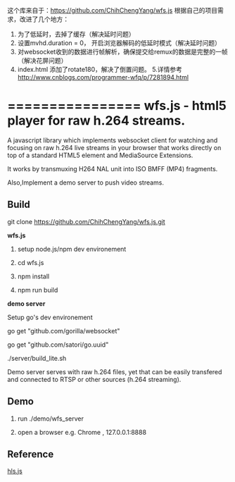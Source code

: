 这个库来自于：https://github.com/ChihChengYang/wfs.js
根据自己的项目需求，改进了几个地方：
1. 为了低延时，去掉了缓存（解决延时问题）
2. 设置mvhd.duration = 0， 开启浏览器解码的低延时模式（解决延时问题）
3. 对websocket收到的数据进行帧解析，确保提交给remux的数据是完整的一帧（解决花屏问题）
4. index.html 添加了rotate180，解决了倒置问题。
5.详情参考 http://www.cnblogs.com/programmer-wfq/p/7281894.html

================ 
wfs.js - html5 player for raw h.264 streams. 
================
 
 A javascript library which implements websocket client for watching and focusing on raw h.264 live streams in your browser that works directly on top of a standard HTML5 element and MediaSource Extensions. 
 
 It works by transmuxing H264 NAL unit into ISO BMFF (MP4) fragments.

 Also,Implement a demo server to push video streams.   
 
##  Build
git clone https://github.com/ChihChengYang/wfs.js.git

**wfs.js**  

1. setup node.js/npm dev environement  

2. cd wfs.js  

3. npm install  

4. npm run build  

 
**demo server**  

Setup go's dev environement  

go get "github.com/gorilla/websocket"  
  
go get "github.com/satori/go.uuid"  

./server/build_lite.sh  


Demo server serves with raw h.264 files,
yet that can be easily transfered and connected to RTSP or other sources (h.264 streaming).

##  Demo
1. run ./demo/wfs_server  

2. open a browser e.g. Chrome , 127.0.0.1:8888  

##  Reference

[hls.js](https://github.com/dailymotion/hls.js "hls.js")

	
	


 
